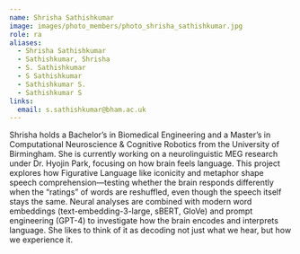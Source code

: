 ```yaml
---
name: Shrisha Sathishkumar
image: images/photo_members/photo_shrisha_sathishkumar.jpg
role: ra
aliases:
  - Shrisha Sathishkumar
  - Sathishkumar, Shrisha 
  - S. Sathishkumar
  - S Sathishkumar
  - Sathishkumar S.
  - Sathishkumar S  
links:
  email: s.sathishkumar@bham.ac.uk
---
```


Shrisha holds a Bachelor’s in Biomedical Engineering and a Master’s in Computational Neuroscience & Cognitive Robotics from the University of Birmingham. She is currently working on a neurolinguistic MEG research under Dr. Hyojin Park, focusing on how brain feels language. This project explores how Figurative Language like iconicity and metaphor shape speech comprehension—testing whether the brain responds differently when the “ratings” of words are reshuffled, even though the speech itself stays the same. Neural analyses are combined with modern word embeddings (text-embedding-3-large, sBERT, GloVe) and prompt engineering (GPT-4) to investigate how the brain encodes and interprets language. She likes to think of it as decoding not just what we hear, but how we experience it.
